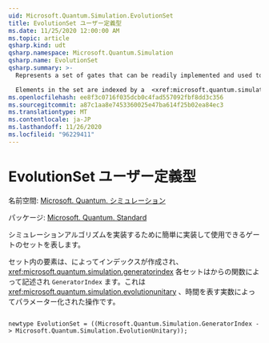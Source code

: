 ```yaml
---
uid: Microsoft.Quantum.Simulation.EvolutionSet
title: EvolutionSet ユーザー定義型
ms.date: 11/25/2020 12:00:00 AM
ms.topic: article
qsharp.kind: udt
qsharp.namespace: Microsoft.Quantum.Simulation
qsharp.name: EvolutionSet
qsharp.summary: >-
  Represents a set of gates that can be readily implemented and used to implement simulation algorithms.

  Elements in the set are indexed by a  <xref:microsoft.quantum.simulation.generatorindex>, and each set is described by a function from `GeneratorIndex` to  <xref:microsoft.quantum.simulation.evolutionunitary>, which are operations parameterized by a real number representing time
ms.openlocfilehash: ee8f3c0716f035dcb0c4fad557092fbf8dd3c356
ms.sourcegitcommit: a87c1aa8e7453360025e47ba614f25b02ea84ec3
ms.translationtype: MT
ms.contentlocale: ja-JP
ms.lasthandoff: 11/26/2020
ms.locfileid: "96229411"
---
```

# <a name="evolutionset-user-defined-type"></a>EvolutionSet ユーザー定義型

名前空間: [Microsoft. Quantum. シミュレーション](xref:Microsoft.Quantum.Simulation)

パッケージ: [Microsoft. Quantum. Standard](https://nuget.org/packages/Microsoft.Quantum.Standard)


シミュレーションアルゴリズムを実装するために簡単に実装して使用できるゲートのセットを表します。

セット内の要素は、によってインデックスが作成され、  <xref:microsoft.quantum.simulation.generatorindex> 各セットはからの関数によって記述され `GeneratorIndex` ます。これは  <xref:microsoft.quantum.simulation.evolutionunitary> 、時間を表す実数によってパラメーター化された操作です。

```qsharp

newtype EvolutionSet = ((Microsoft.Quantum.Simulation.GeneratorIndex -> Microsoft.Quantum.Simulation.EvolutionUnitary));
```

